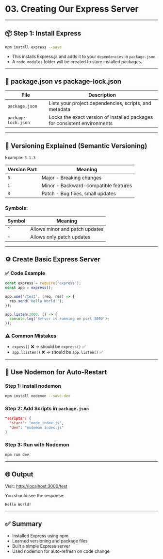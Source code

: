 
# 03. Creating Our Express Server


---

## 📦 Step 1: Install Express

```bash
npm install express --save
```

- This installs Express.js and adds it to your `dependencies` in `package.json`.
- A `node_modules` folder will be created to store installed packages.

---

## 📁 package.json vs package-lock.json

| File                | Description                                                                 |
|---------------------|-----------------------------------------------------------------------------|
| `package.json`      | Lists your project dependencies, scripts, and metadata                      |
| `package-lock.json` | Locks the exact version of installed packages for consistent environments   |

---

## 🔢 Versioning Explained (Semantic Versioning)

Example: `5.1.3`

| Version Part | Meaning                  |
|--------------|--------------------------|
| `5`          | Major - Breaking changes |
| `1`          | Minor - Backward-compatible features |
| `3`          | Patch - Bug fixes, small updates |

### Symbols:

| Symbol | Meaning                        |
|--------|--------------------------------|
| `^`    | Allows minor and patch updates |
| `~`    | Allows only patch updates      |

---

## ⚙️ Create Basic Express Server

### ✅ Code Example

```js
const express = require('express');
const app = express();

app.use('/test', (req, res) => {
  res.send('Hello World!');
});

app.listen(3000, () => {
  console.log('Server is running on port 3000');
});
```

### ⚠️ Common Mistakes
- `expess()` ❌ → should be `express()` ✅
- `app.llisten()` ❌ → should be `app.listen()` ✅

---

## 🔁 Use Nodemon for Auto-Restart

### Step 1: Install nodemon

```bash
npm install nodemon --save-dev
```

### Step 2: Add Scripts in `package.json`

```json
"scripts": {
  "start": "node index.js",
  "dev": "nodemon index.js"
}
```

### Step 3: Run with Nodemon

```bash
npm run dev
```

---

## 🌐 Output

Visit: [http://localhost:3000/test](http://localhost:3000/test)

You should see the response:

```
Hello World!
```

---

## ✅ Summary

- Installed Express using npm
- Learned versioning and package files
- Built a simple Express server
- Used nodemon for auto-refresh on code change

```
 